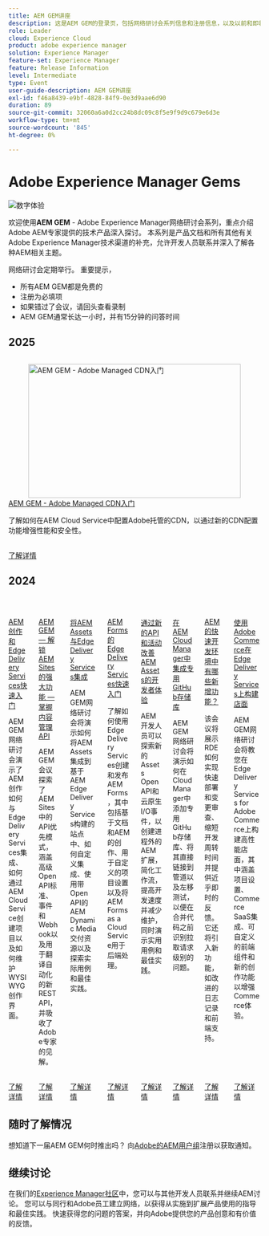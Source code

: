 ```yaml
---
title: AEM GEM讲座
description: 这是AEM GEM的登录页，包括网络研讨会系列信息和注册信息，以及以前和即将召开的网络研讨会
role: Leader
cloud: Experience Cloud
product: adobe experience manager
solution: Experience Manager
feature-set: Experience Manager
feature: Release Information
level: Intermediate
type: Event
user-guide-description: AEM GEM讲座
exl-id: f46a8439-e9bf-4828-84f9-0e3d9aae6d90
duration: 89
source-git-commit: 32060a6a0d2cc24b8dc09c8f5e9f9d9c679e6d3e
workflow-type: tm+mt
source-wordcount: '845'
ht-degree: 0%

---
```


# Adobe Experience Manager Gems

<img alt="数字体验" src="./assets/ADX_Gems.png"/>

欢迎使用&#x200B;**AEM GEM** - Adobe Experience Manager网络研讨会系列，重点介绍Adobe AEM专家提供的技术产品深入探讨。 本系列是产品文档和所有其他有关Adobe Experience Manager技术渠道的补充，允许开发人员联系并深入了解各种AEM相关主题。

网络研讨会定期举行。  重要提示，

* 所有AEM GEM都是免费的
* 注册为必填项
* 如果错过了会议，请回头查看录制
* AEM GEM通常长达一小时，并有15分钟的问答时间

## 2025

<!-- CARDS

* gems2025/getting-started-adobe-managed-cdn.md

-->
<!-- START CARDS HTML - DO NOT MODIFY BY HAND -->
<div class="columns">
    <div class="column is-half-tablet is-half-desktop is-one-third-widescreen" aria-label="AEM GEMs - Getting started with Adobe Managed CDN">
        <div class="card" style="height: 100%; display: flex; flex-direction: column; height: 100%;">
            <div class="card-image">
                <figure class="image x-is-16by9">
                    <a href="gems2025/getting-started-adobe-managed-cdn.md" title="AEM GEM - Adobe Managed CDN入门" target="_blank" rel="referrer">
                        <img class="is-bordered-r-small" src="https://video.tv.adobe.com/v/3443168/?format=jpeg&nocache=1739484199651" alt="AEM GEM - Adobe Managed CDN入门"
                             style="width: 100%; aspect-ratio: 16 / 9; object-fit: cover; overflow: hidden; display: block; margin: auto;">
                    </a>
                </figure>
            </div>
            <div class="card-content is-padded-small" style="display: flex; flex-direction: column; flex-grow: 1; justify-content: space-between;">
                <div class="top-card-content">
                    <p class="headline is-size-6 has-text-weight-bold">
                        <a href="gems2025/getting-started-adobe-managed-cdn.md" target="_blank" rel="referrer" title="AEM GEM - Adobe Managed CDN入门">AEM GEM - Adobe Managed CDN入门</a>
                    </p>
                    <p class="is-size-6">了解如何在AEM Cloud Service中配置Adobe托管的CDN，以通过新的CDN配置功能增强性能和安全性。</p>
                </div>
                <a href="gems2025/getting-started-adobe-managed-cdn.md" target="_blank" rel="referrer" class="spectrum-Button spectrum-Button--outline spectrum-Button--primary spectrum-Button--sizeM" style="align-self: flex-start; margin-top: 1rem;">
                    <span class="spectrum-Button-label has-no-wrap has-text-weight-bold">了解详情</span>
                </a>
            </div>
        </div>
    </div>
</div>
<!-- END CARDS HTML - DO NOT MODIFY BY HAND -->

## 2024

<!-- CARDS
* gems2024/aem-authoring-and-edge-delivery.md
* gems2024/content-management-apis.md
* gems2024/edge-delivery-for-aem-assets.md
* gems2024/edge-delivery-for-aem-forms.md
* gems2024/improving-dev-experience-for-aem-assets-with-new-apis-and-events.md
* gems2024/private-github-for-aem-cloud-manager.md
* gems2024/rapid-development-environment-news.md
* gems2024/storefronts-on-edge-delivery-with-adobe-commerce.md
-->
<!-- START CARDS HTML - DO NOT MODIFY BY HAND -->
<div class="columns">
    <div class="column is-half-tablet is-half-desktop is-one-third-widescreen" aria-label="Getting started with AEM Authoring and Edge Delivery Services">
        <div class="card" style="height: 100%; display: flex; flex-direction: column; height: 100%;">
            <div class="card-image">
                <figure class="image x-is-16by9">
                    <a href="gems2024/aem-authoring-and-edge-delivery.md" title="AEM创作和Edge Delivery Services快速入门" target="_blank" rel="referrer">
                        <img class="is-bordered-r-small" src="https://video.tv.adobe.com/v/3427919/?format=jpeg&nocache=1739484200021" alt="AEM创作和Edge Delivery Services快速入门"
                             style="width: 100%; aspect-ratio: 16 / 9; object-fit: cover; overflow: hidden; display: block; margin: auto;">
                    </a>
                </figure>
            </div>
            <div class="card-content is-padded-small" style="display: flex; flex-direction: column; flex-grow: 1; justify-content: space-between;">
                <div class="top-card-content">
                    <p class="headline is-size-6 has-text-weight-bold">
                        <a href="gems2024/aem-authoring-and-edge-delivery.md" target="_blank" rel="referrer" title="AEM创作和Edge Delivery Services快速入门">AEM创作和Edge Delivery Services快速入门</a>
                    </p>
                    <p class="is-size-6">AEM GEM网络研讨会演示了AEM创作如何与Edge Delivery Services集成、如何通过AEM Cloud Service创建项目以及如何维护WYSIWYG创作界面。</p>
                </div>
                <a href="gems2024/aem-authoring-and-edge-delivery.md" target="_blank" rel="referrer" class="spectrum-Button spectrum-Button--outline spectrum-Button--primary spectrum-Button--sizeM" style="align-self: flex-start; margin-top: 1rem;">
                    <span class="spectrum-Button-label has-no-wrap has-text-weight-bold">了解详情</span>
                </a>
            </div>
        </div>
    </div>
    <div class="column is-half-tablet is-half-desktop is-one-third-widescreen" aria-label="AEM GEMs - Unlocking the Power of AEM Sites - Master the Content Management APIs">
        <div class="card" style="height: 100%; display: flex; flex-direction: column; height: 100%;">
            <div class="card-image">
                <figure class="image x-is-16by9">
                    <a href="gems2024/content-management-apis.md" title="AEM GEM — 解锁AEM Sites的强大功能 — 掌握内容管理API" target="_blank" rel="referrer">
                        <img class="is-bordered-r-small" src="https://video.tv.adobe.com/v/3435036/?format=jpeg&nocache=1739484200038" alt="AEM GEM — 解锁AEM Sites的强大功能 — 掌握内容管理API"
                             style="width: 100%; aspect-ratio: 16 / 9; object-fit: cover; overflow: hidden; display: block; margin: auto;">
                    </a>
                </figure>
            </div>
            <div class="card-content is-padded-small" style="display: flex; flex-direction: column; flex-grow: 1; justify-content: space-between;">
                <div class="top-card-content">
                    <p class="headline is-size-6 has-text-weight-bold">
                        <a href="gems2024/content-management-apis.md" target="_blank" rel="referrer" title="AEM GEM — 解锁AEM Sites的强大功能 — 掌握内容管理API">AEM GEM — 解锁AEM Sites的强大功能 — 掌握内容管理API</a>
                    </p>
                    <p class="is-size-6">AEM GEM会议探索了AEM Sites中的API优先模式，涵盖高级OpenAPI标准、事件和Webhook以及用于翻译自动化的新REST API，并吸收了Adobe专家的见解。</p>
                </div>
                <a href="gems2024/content-management-apis.md" target="_blank" rel="referrer" class="spectrum-Button spectrum-Button--outline spectrum-Button--primary spectrum-Button--sizeM" style="align-self: flex-start; margin-top: 1rem;">
                    <span class="spectrum-Button-label has-no-wrap has-text-weight-bold">了解详情</span>
                </a>
            </div>
        </div>
    </div>
    <div class="column is-half-tablet is-half-desktop is-one-third-widescreen" aria-label="Integrating AEM Assets with Edge Delivery Services">
        <div class="card" style="height: 100%; display: flex; flex-direction: column; height: 100%;">
            <div class="card-image">
                <figure class="image x-is-16by9">
                    <a href="gems2024/edge-delivery-for-aem-assets.md" title="将AEM Assets与Edge Delivery Services集成" target="_blank" rel="referrer">
                        <img class="is-bordered-r-small" src="https://video.tv.adobe.com/v/3433046/?format=jpeg&nocache=1739484200051" alt="将AEM Assets与Edge Delivery Services集成"
                             style="width: 100%; aspect-ratio: 16 / 9; object-fit: cover; overflow: hidden; display: block; margin: auto;">
                    </a>
                </figure>
            </div>
            <div class="card-content is-padded-small" style="display: flex; flex-direction: column; flex-grow: 1; justify-content: space-between;">
                <div class="top-card-content">
                    <p class="headline is-size-6 has-text-weight-bold">
                        <a href="gems2024/edge-delivery-for-aem-assets.md" target="_blank" rel="referrer" title="将AEM Assets与Edge Delivery Services集成">将AEM Assets与Edge Delivery Services集成</a>
                    </p>
                    <p class="is-size-6">AEM GEM网络研讨会将演示如何将AEM Assets集成到基于AEM Edge Delivery Services构建的站点中、如何自定义集成、使用带Open API的AEM Dynamic Media交付资源以及探索实际用例和最佳实践。</p>
                </div>
                <a href="gems2024/edge-delivery-for-aem-assets.md" target="_blank" rel="referrer" class="spectrum-Button spectrum-Button--outline spectrum-Button--primary spectrum-Button--sizeM" style="align-self: flex-start; margin-top: 1rem;">
                    <span class="spectrum-Button-label has-no-wrap has-text-weight-bold">了解详情</span>
                </a>
            </div>
        </div>
    </div>
    <div class="column is-half-tablet is-half-desktop is-one-third-widescreen" aria-label="Getting started with Edge Delivery Services for AEM Forms">
        <div class="card" style="height: 100%; display: flex; flex-direction: column; height: 100%;">
            <div class="card-image">
                <figure class="image x-is-16by9">
                    <a href="gems2024/edge-delivery-for-aem-forms.md" title="Edge Delivery ServicesAEM Forms入门" target="_blank" rel="referrer">
                        <img class="is-bordered-r-small" src="https://video.tv.adobe.com/v/3428434/?format=jpeg&nocache=1739484200089" alt="Edge Delivery ServicesAEM Forms入门"
                             style="width: 100%; aspect-ratio: 16 / 9; object-fit: cover; overflow: hidden; display: block; margin: auto;">
                    </a>
                </figure>
            </div>
            <div class="card-content is-padded-small" style="display: flex; flex-direction: column; flex-grow: 1; justify-content: space-between;">
                <div class="top-card-content">
                    <p class="headline is-size-6 has-text-weight-bold">
                        <a href="gems2024/edge-delivery-for-aem-forms.md" target="_blank" rel="referrer" title="Edge Delivery ServicesAEM Forms入门">AEM Forms的Edge Delivery Services快速入门</a>
                    </p>
                    <p class="is-size-6">了解如何使用Edge Delivery Services创建和发布AEM Forms，其中包括基于文档和AEM的创作、用于自定义的项目设置以及将AEM Forms as a Cloud Service用于后端处理。</p>
                </div>
                <a href="gems2024/edge-delivery-for-aem-forms.md" target="_blank" rel="referrer" class="spectrum-Button spectrum-Button--outline spectrum-Button--primary spectrum-Button--sizeM" style="align-self: flex-start; margin-top: 1rem;">
                    <span class="spectrum-Button-label has-no-wrap has-text-weight-bold">了解详情</span>
                </a>
            </div>
        </div>
    </div>
    <div class="column is-half-tablet is-half-desktop is-one-third-widescreen" aria-label="Improving the developer experience for AEM Assets with our new APIs and Events">
        <div class="card" style="height: 100%; display: flex; flex-direction: column; height: 100%;">
            <div class="card-image">
                <figure class="image x-is-16by9">
                    <a href="gems2024/improving-dev-experience-for-aem-assets-with-new-apis-and-events.md" title="使用我们新的API和事件改进AEM Assets的开发人员体验" target="_blank" rel="referrer">
                        <img class="is-bordered-r-small" src="https://video.tv.adobe.com/v/3430198?format=jpeg&nocache=1739484200062" alt="使用我们新的API和事件改进AEM Assets的开发人员体验"
                             style="width: 100%; aspect-ratio: 16 / 9; object-fit: cover; overflow: hidden; display: block; margin: auto;">
                    </a>
                </figure>
            </div>
            <div class="card-content is-padded-small" style="display: flex; flex-direction: column; flex-grow: 1; justify-content: space-between;">
                <div class="top-card-content">
                    <p class="headline is-size-6 has-text-weight-bold">
                        <a href="gems2024/improving-dev-experience-for-aem-assets-with-new-apis-and-events.md" target="_blank" rel="referrer" title="使用我们新的API和事件改进AEM Assets的开发人员体验">通过新的API和活动改善AEM Assets的开发者体验</a>
                    </p>
                    <p class="is-size-6">AEM开发人员可以探索新的Assets Open API和云原生I/O事件，以创建进程外的AEM扩展，简化工作流，提高开发速度并减少维护，同时演示实用用例和最佳实践。</p>
                </div>
                <a href="gems2024/improving-dev-experience-for-aem-assets-with-new-apis-and-events.md" target="_blank" rel="referrer" class="spectrum-Button spectrum-Button--outline spectrum-Button--primary spectrum-Button--sizeM" style="align-self: flex-start; margin-top: 1rem;">
                    <span class="spectrum-Button-label has-no-wrap has-text-weight-bold">了解详情</span>
                </a>
            </div>
        </div>
    </div>
    <div class="column is-half-tablet is-half-desktop is-one-third-widescreen" aria-label="Integrating Private GitHub Repositories in AEM Cloud Manager">
        <div class="card" style="height: 100%; display: flex; flex-direction: column; height: 100%;">
            <div class="card-image">
                <figure class="image x-is-16by9">
                    <a href="gems2024/private-github-for-aem-cloud-manager.md" title="在AEM Cloud Manager中集成专用GitHub存储库" target="_blank" rel="referrer">
                        <img class="is-bordered-r-small" src="https://video.tv.adobe.com/v/3432350?format=jpeg&nocache=1739484200072" alt="在AEM Cloud Manager中集成专用GitHub存储库"
                             style="width: 100%; aspect-ratio: 16 / 9; object-fit: cover; overflow: hidden; display: block; margin: auto;">
                    </a>
                </figure>
            </div>
            <div class="card-content is-padded-small" style="display: flex; flex-direction: column; flex-grow: 1; justify-content: space-between;">
                <div class="top-card-content">
                    <p class="headline is-size-6 has-text-weight-bold">
                        <a href="gems2024/private-github-for-aem-cloud-manager.md" target="_blank" rel="referrer" title="在AEM Cloud Manager中集成专用GitHub存储库">在AEM Cloud Manager中集成专用GitHub存储库</a>
                    </p>
                    <p class="is-size-6">AEM GEM网络研讨会将演示如何在Cloud Manager中添加专用GitHub存储库、将其直接链接到管道以及左移测试，以便在合并代码之前识别拉取请求级别的问题。</p>
                </div>
                <a href="gems2024/private-github-for-aem-cloud-manager.md" target="_blank" rel="referrer" class="spectrum-Button spectrum-Button--outline spectrum-Button--primary spectrum-Button--sizeM" style="align-self: flex-start; margin-top: 1rem;">
                    <span class="spectrum-Button-label has-no-wrap has-text-weight-bold">了解详情</span>
                </a>
            </div>
        </div>
    </div>
    <div class="column is-half-tablet is-half-desktop is-one-third-widescreen" aria-label="What's new in Rapid Development Environments for AEM?">
        <div class="card" style="height: 100%; display: flex; flex-direction: column; height: 100%;">
            <div class="card-image">
                <figure class="image x-is-16by9">
                    <a href="gems2024/rapid-development-environment-news.md" title="AEM的快速开发环境中有哪些新增功能？" target="_blank" rel="referrer">
                        <img class="is-bordered-r-small" src="https://video.tv.adobe.com/v/3433337/?format=jpeg&nocache=1739484200081" alt="AEM的快速开发环境中有哪些新增功能？"
                             style="width: 100%; aspect-ratio: 16 / 9; object-fit: cover; overflow: hidden; display: block; margin: auto;">
                    </a>
                </figure>
            </div>
            <div class="card-content is-padded-small" style="display: flex; flex-direction: column; flex-grow: 1; justify-content: space-between;">
                <div class="top-card-content">
                    <p class="headline is-size-6 has-text-weight-bold">
                        <a href="gems2024/rapid-development-environment-news.md" target="_blank" rel="referrer" title="AEM的快速开发环境中有哪些新增功能？">AEM的快速开发环境中有哪些新增功能？</a>
                    </p>
                    <p class="is-size-6">该会议将展示RDE如何实现快速部署和变更审查、缩短开发周转时间并提供近乎即时的反馈。 它还将引入新功能，如改进的日志记录和前端支持。</p>
                </div>
                <a href="gems2024/rapid-development-environment-news.md" target="_blank" rel="referrer" class="spectrum-Button spectrum-Button--outline spectrum-Button--primary spectrum-Button--sizeM" style="align-self: flex-start; margin-top: 1rem;">
                    <span class="spectrum-Button-label has-no-wrap has-text-weight-bold">了解详情</span>
                </a>
            </div>
        </div>
    </div>
    <div class="column is-half-tablet is-half-desktop is-one-third-widescreen" aria-label="Building Storefronts on Edge Delivery Services with Adobe Commerce">
        <div class="card" style="height: 100%; display: flex; flex-direction: column; height: 100%;">
            <div class="card-image">
                <figure class="image x-is-16by9">
                    <a href="gems2024/storefronts-on-edge-delivery-with-adobe-commerce.md" title="使用Adobe Commerce在Edge Delivery Services上构建店面" target="_blank" rel="referrer">
                        <img class="is-bordered-r-small" src="https://video.tv.adobe.com/v/3427729?format=jpeg&nocache=1739484200100" alt="使用Adobe Commerce在Edge Delivery Services上构建店面"
                             style="width: 100%; aspect-ratio: 16 / 9; object-fit: cover; overflow: hidden; display: block; margin: auto;">
                    </a>
                </figure>
            </div>
            <div class="card-content is-padded-small" style="display: flex; flex-direction: column; flex-grow: 1; justify-content: space-between;">
                <div class="top-card-content">
                    <p class="headline is-size-6 has-text-weight-bold">
                        <a href="gems2024/storefronts-on-edge-delivery-with-adobe-commerce.md" target="_blank" rel="referrer" title="使用Adobe Commerce在Edge Delivery Services上构建店面">使用Adobe Commerce在Edge Delivery Services上构建店面</a>
                    </p>
                    <p class="is-size-6">AEM GEM网络研讨会将教您在Edge Delivery Services for Adobe Commerce上构建高性能店面，其中涵盖项目设置、Commerce SaaS集成、可自定义的前端组件和新的创作功能以增强Commerce体验。</p>
                </div>
                <a href="gems2024/storefronts-on-edge-delivery-with-adobe-commerce.md" target="_blank" rel="referrer" class="spectrum-Button spectrum-Button--outline spectrum-Button--primary spectrum-Button--sizeM" style="align-self: flex-start; margin-top: 1rem;">
                    <span class="spectrum-Button-label has-no-wrap has-text-weight-bold">了解详情</span>
                </a>
            </div>
        </div>
    </div>
</div>
<!-- END CARDS HTML - DO NOT MODIFY BY HAND -->


## 随时了解情况

想知道下一届AEM GEM何时推出吗？  向[Adobe的AEM用户组](https://aem-augs.adobe.com/)注册以获取通知。

## 继续讨论

在我们的[Experience Manager社区](https://experienceleaguecommunities.adobe.com/t5/adobe-experience-manager/ct-p/adobe-experience-manager-community)中，您可以与其他开发人员联系并继续AEM讨论。  您可以与同行和Adobe员工建立网络，以获得从实施到扩展产品使用的指导和最佳实践。  快速获得您的问题的答案，并向Adobe提供您的产品创意和有价值的反馈。

<!--  ## Upcoming AEM GEMs webinar - AEM Sites: Master the Content Management APIs

This webinar will be conducted on Wednesday, October 9th - 5pm CEST / 8am PDT / 8.30pm IST. Note, that only registration is required for this webinar. 
If interested to join, please register [**here**](https://adobe.ly/4g6TYck).



<table style="max-width: 1214px;">
<tr>
  <td style="vertical-align: top;">
    <a href="https://www.youtube.com/watch?v=f1T9XU9TCJU">
      <img alt="Experience League LIVE Oct 25" src="assets/Oct25_2022_exl_live_banner_web_1920_WebBanner.png">
    </a>
    <div>
      <a href="https://www.youtube.com/watch?v=f1T9XU9TCJU">
        <strong>Deliver the right offer at the right time with decision management</strong>
      </a>
      <br/><em>with Sandra Hausmann, Ben Tepfer, Brandon Poyfair, and Jason Hickey</em>
      <br/><em>October 25, 2022</em>
    </div>
  </td>
</tr>
</table>

## Previous AEM GEMs webinar

Our latest AEM GEMs webinar on **Unlocking the Power of AEM Sites - Master the Content Management APIs** has been conducted on *October 9th, 2024*.
The **recording** can be viewed here:
[Unlocking the Power of AEM Sites - Master the Content Management APIs](* https://experienceleague.adobe.com/en/docs/events/experience-manager-gems-recordings/gems2024/content-management-apis.md)

>[!NOTE]
>
> Sign up to be notified about upcoming AEM GEMs webinars and other AEM related events - [Adobe's AEM User Group](https://aem-augs.adobe.com/).

## AEM GEMs - technical webinars around AEM - for developers delivered by developers

Welcome to **AEM GEMs** - our webinar series of technical deep dives on Adobe Experience Manager, delivered by Adobe experts. This series is a complement of the product documentation and of all other technical channels regarding Adobe Experience Manager, allowing developers to get in touch and go deep on a specific topic. 

The webinars will be conducted regularly, including the following:

* A maximum duration of 60 minutes per webinar
* < 15 mins of Q&A at the end and chat experts available throughout the webinar
* Recording available after each webinar
* All AEM GEMs webinars are free of charge and conducted virtually, only registration is required.

## Experience League Community

Our [Experience Manager Community](https://experienceleaguecommunities.adobe.com/t5/adobe-experience-manager/ct-p/adobe-experience-manager-community) play a critical role in supporting product adoption and customer success.

* Connection: Network with peers and Adobe personnel for guidance and best practices from implementation to expanding product use
* Quick Answers: Extensive pool of real-world use case answers to support successful active use of Adobe solutions
* Ideation & Feedback: Intake customer product ideas and provide valuable VoC feedback to product teams

-->